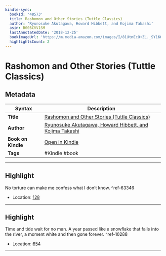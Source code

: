 ```yaml
---
kindle-sync:
  bookId: '48573'
  title: Rashomon and Other Stories (Tuttle Classics)
  author: 'Ryunosuke Akutagawa, Howard Hibbett, and Kojima Takashi'
  asin: B005CVV1SM
  lastAnnotatedDate: '2018-12-25'
  bookImageUrl: 'https://m.media-amazon.com/images/I/81UtnEcO+ZL._SY160.jpg'
  highlightsCount: 2
---
```

# Rashomon and Other Stories (Tuttle Classics)

## Metadata

| Syntax | Description |
| ---------- | ---------- |
| **Title** | [Rashomon and Other Stories (Tuttle Classics)](https://www.amazon.com/dp/B005CVV1SM) |
| **Author** | [Ryunosuke Akutagawa, Howard Hibbett, and Kojima Takashi](https://www.amazon.comundefined) |
| **Book on Kindle** | <a href="kindle://book?action=open&asin=B005CVV1SM" target="_blank">Open in Kindle</a> |
| **Tags** | #Kindle #book |

---

## Highlight

No torture can make me confess what I don’t know. ^ref-63346

- Location: [128](kindle://book?action=open&asin=B005CVV1SM&location=128)

---
## Highlight

Time and tide wait for no man. A year passed like a snowflake that falls into the river, a moment white and then gone forever. ^ref-10288

- Location: [654](kindle://book?action=open&asin=B005CVV1SM&location=654)

---
